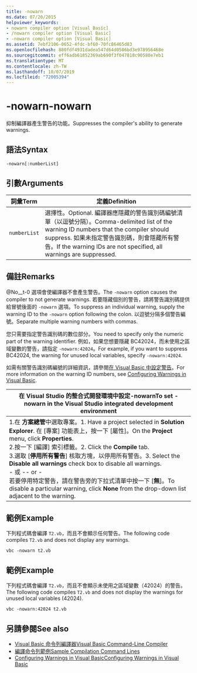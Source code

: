 ```yaml
---
title: -nowarn
ms.date: 07/20/2015
helpviewer_keywords:
- nowarn compiler option [Visual Basic]
- /nowarn compiler option [Visual Basic]
- -nowarn compiler option [Visual Basic]
ms.assetid: 7ebf2106-0652-4fdc-bf60-70fc86465d83
ms.openlocfilehash: 880fdf4931dadea547d64d0506bd3e978956468e
ms.sourcegitcommit: eff6adb61852369ab690f3f047818c90580e7eb1
ms.translationtype: MT
ms.contentlocale: zh-TW
ms.lasthandoff: 10/07/2019
ms.locfileid: "72005394"
---
```

# <a name="-nowarn"></a><span data-ttu-id="81f46-102">-nowarn</span><span class="sxs-lookup"><span data-stu-id="81f46-102">-nowarn</span></span>
<span data-ttu-id="81f46-103">抑制編譯器產生警告的功能。</span><span class="sxs-lookup"><span data-stu-id="81f46-103">Suppresses the compiler's ability to generate warnings.</span></span>  
  
## <a name="syntax"></a><span data-ttu-id="81f46-104">語法</span><span class="sxs-lookup"><span data-stu-id="81f46-104">Syntax</span></span>  
  
```console  
-nowarn[:numberList]  
```  
  
## <a name="arguments"></a><span data-ttu-id="81f46-105">引數</span><span class="sxs-lookup"><span data-stu-id="81f46-105">Arguments</span></span>  
  
|<span data-ttu-id="81f46-106">詞彙</span><span class="sxs-lookup"><span data-stu-id="81f46-106">Term</span></span>|<span data-ttu-id="81f46-107">定義</span><span class="sxs-lookup"><span data-stu-id="81f46-107">Definition</span></span>|  
|---|---|  
|`numberList`|<span data-ttu-id="81f46-108">選擇性。</span><span class="sxs-lookup"><span data-stu-id="81f46-108">Optional.</span></span> <span data-ttu-id="81f46-109">編譯器應隱藏的警告識別碼編號清單（以逗號分隔）。</span><span class="sxs-lookup"><span data-stu-id="81f46-109">Comma-delimited list of the warning ID numbers that the compiler should suppress.</span></span> <span data-ttu-id="81f46-110">如果未指定警告識別碼，則會隱藏所有警告。</span><span class="sxs-lookup"><span data-stu-id="81f46-110">If the warning IDs are not specified, all warnings are suppressed.</span></span>|  
  
## <a name="remarks"></a><span data-ttu-id="81f46-111">備註</span><span class="sxs-lookup"><span data-stu-id="81f46-111">Remarks</span></span>  
 <span data-ttu-id="81f46-112">@No__t-0 選項會使編譯器不會產生警告。</span><span class="sxs-lookup"><span data-stu-id="81f46-112">The `-nowarn` option causes the compiler to not generate warnings.</span></span> <span data-ttu-id="81f46-113">若要隱藏個別的警告，請將警告識別碼提供給冒號後面的 `-nowarn` 選項。</span><span class="sxs-lookup"><span data-stu-id="81f46-113">To suppress an individual warning, supply the warning ID to the `-nowarn` option following the colon.</span></span> <span data-ttu-id="81f46-114">以逗號分隔多個警告編號。</span><span class="sxs-lookup"><span data-stu-id="81f46-114">Separate multiple warning numbers with commas.</span></span>  
  
 <span data-ttu-id="81f46-115">您只需要指定警告識別碼的數位部分。</span><span class="sxs-lookup"><span data-stu-id="81f46-115">You need to specify only the numeric part of the warning identifier.</span></span> <span data-ttu-id="81f46-116">例如，如果您想要隱藏 BC42024，而未使用之區域變數的警告，請指定 `-nowarn:42024`。</span><span class="sxs-lookup"><span data-stu-id="81f46-116">For example, if you want to suppress BC42024, the warning for unused local variables, specify `-nowarn:42024`.</span></span>  
  
 <span data-ttu-id="81f46-117">如需有關警告識別碼編號的詳細資訊，請參閱[在 Visual Basic 中設定警告](/visualstudio/ide/configuring-warnings-in-visual-basic)。</span><span class="sxs-lookup"><span data-stu-id="81f46-117">For more information on the warning ID numbers, see [Configuring Warnings in Visual Basic](/visualstudio/ide/configuring-warnings-in-visual-basic).</span></span>  
  
|<span data-ttu-id="81f46-118">在 Visual Studio 的整合式開發環境中設定-nowarn</span><span class="sxs-lookup"><span data-stu-id="81f46-118">To set -nowarn in the Visual Studio integrated development environment</span></span>|  
|---|  
|<span data-ttu-id="81f46-119">1.在 **方案總管**中選取專案。</span><span class="sxs-lookup"><span data-stu-id="81f46-119">1.  Have a project selected in **Solution Explorer**.</span></span> <span data-ttu-id="81f46-120">在 [專案] 功能表上，按一下 [屬性]。</span><span class="sxs-lookup"><span data-stu-id="81f46-120">On the **Project** menu, click **Properties**.</span></span> <br /><span data-ttu-id="81f46-121">2.按一下 [編譯] 索引標籤。</span><span class="sxs-lookup"><span data-stu-id="81f46-121">2.  Click the **Compile** tab.</span></span><br /><span data-ttu-id="81f46-122">3.選取 [**停用所有警告**] 核取方塊，以停用所有警告。</span><span class="sxs-lookup"><span data-stu-id="81f46-122">3.  Select the **Disable all warnings** check box to disable all warnings.</span></span><br />     <span data-ttu-id="81f46-123">- 或 -</span><span class="sxs-lookup"><span data-stu-id="81f46-123">- or -</span></span><br />     <span data-ttu-id="81f46-124">若要停用特定警告，請在警告旁的下拉式清單中按一下 [**無**]。</span><span class="sxs-lookup"><span data-stu-id="81f46-124">To disable a particular warning, click **None** from the drop-down list adjacent to the warning.</span></span>|  
  
## <a name="example"></a><span data-ttu-id="81f46-125">範例</span><span class="sxs-lookup"><span data-stu-id="81f46-125">Example</span></span>  
 <span data-ttu-id="81f46-126">下列程式碼會編譯 `T2.vb`，而且不會顯示任何警告。</span><span class="sxs-lookup"><span data-stu-id="81f46-126">The following code compiles `T2.vb` and does not display any warnings.</span></span>  
  
```console
vbc -nowarn t2.vb  
```  
  
## <a name="example"></a><span data-ttu-id="81f46-127">範例</span><span class="sxs-lookup"><span data-stu-id="81f46-127">Example</span></span>  
 <span data-ttu-id="81f46-128">下列程式碼會編譯 `T2.vb`，而且不會顯示未使用之區域變數（42024）的警告。</span><span class="sxs-lookup"><span data-stu-id="81f46-128">The following code compiles `T2.vb` and does not display the warnings for unused local variables (42024).</span></span>  
  
```console
vbc -nowarn:42024 t2.vb  
```  
  
## <a name="see-also"></a><span data-ttu-id="81f46-129">另請參閱</span><span class="sxs-lookup"><span data-stu-id="81f46-129">See also</span></span>

- [<span data-ttu-id="81f46-130">Visual Basic 命令列編譯器</span><span class="sxs-lookup"><span data-stu-id="81f46-130">Visual Basic Command-Line Compiler</span></span>](../../../visual-basic/reference/command-line-compiler/index.md)
- [<span data-ttu-id="81f46-131">編譯命令列範例</span><span class="sxs-lookup"><span data-stu-id="81f46-131">Sample Compilation Command Lines</span></span>](../../../visual-basic/reference/command-line-compiler/sample-compilation-command-lines.md)
- [<span data-ttu-id="81f46-132">Configuring Warnings in Visual Basic</span><span class="sxs-lookup"><span data-stu-id="81f46-132">Configuring Warnings in Visual Basic</span></span>](/visualstudio/ide/configuring-warnings-in-visual-basic)
